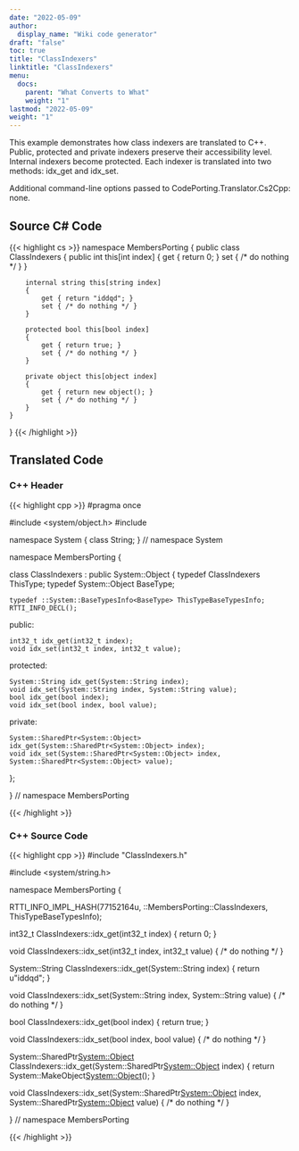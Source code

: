 ```yaml
---
date: "2022-05-09"
author:
  display_name: "Wiki code generator"
draft: "false"
toc: true
title: "ClassIndexers"
linktitle: "ClassIndexers"
menu:
  docs:
    parent: "What Converts to What"
    weight: "1"
lastmod: "2022-05-09"
weight: "1"
---
```


This example demonstrates how class indexers are translated to C++. Public, protected and private indexers preserve their accessibility level. Internal indexers become protected. Each indexer is translated into two methods: idx_get and idx_set.

Additional command-line options passed to CodePorting.Translator.Cs2Cpp: none.

## Source C# Code ##

{{< highlight cs >}}
namespace MembersPorting
{
    public class ClassIndexers
    {
        public int this[int index]
        {
            get { return 0; }
            set { /* do nothing */ }
        }

        internal string this[string index]
        {
            get { return "iddqd"; }
            set { /* do nothing */ }
        }

        protected bool this[bool index]
        {
            get { return true; }
            set { /* do nothing */ }
        }

        private object this[object index]
        {
            get { return new object(); }
            set { /* do nothing */ }
        }
    }
}
{{< /highlight >}}

## Translated Code ##

### C++ Header ###

{{< highlight cpp >}}
#pragma once

#include <system/object.h>
#include <cstdint>

namespace System
{
class String;
} // namespace System

namespace MembersPorting {

class ClassIndexers : public System::Object
{
    typedef ClassIndexers ThisType;
    typedef System::Object BaseType;
    
    typedef ::System::BaseTypesInfo<BaseType> ThisTypeBaseTypesInfo;
    RTTI_INFO_DECL();
    
public:

    int32_t idx_get(int32_t index);
    void idx_set(int32_t index, int32_t value);
    
protected:

    System::String idx_get(System::String index);
    void idx_set(System::String index, System::String value);
    bool idx_get(bool index);
    void idx_set(bool index, bool value);
    
private:

    System::SharedPtr<System::Object> idx_get(System::SharedPtr<System::Object> index);
    void idx_set(System::SharedPtr<System::Object> index, System::SharedPtr<System::Object> value);
    
};

} // namespace MembersPorting



{{< /highlight >}}

### C++ Source Code ###

{{< highlight cpp >}}
#include "ClassIndexers.h"

#include <system/string.h>

namespace MembersPorting {

RTTI_INFO_IMPL_HASH(77152164u, ::MembersPorting::ClassIndexers, ThisTypeBaseTypesInfo);

int32_t ClassIndexers::idx_get(int32_t index)
{
    return 0;
}

void ClassIndexers::idx_set(int32_t index, int32_t value)
{
    /* do nothing */
}

System::String ClassIndexers::idx_get(System::String index)
{
    return u"iddqd";
}

void ClassIndexers::idx_set(System::String index, System::String value)
{
    /* do nothing */
}

bool ClassIndexers::idx_get(bool index)
{
    return true;
}

void ClassIndexers::idx_set(bool index, bool value)
{
    /* do nothing */
}

System::SharedPtr<System::Object> ClassIndexers::idx_get(System::SharedPtr<System::Object> index)
{
    return System::MakeObject<System::Object>();
}

void ClassIndexers::idx_set(System::SharedPtr<System::Object> index, System::SharedPtr<System::Object> value)
{
    /* do nothing */
}

} // namespace MembersPorting

{{< /highlight >}}
